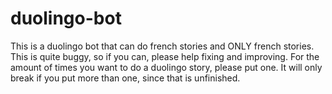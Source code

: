 # duolingo-bot
This is a duolingo bot that can do french stories and ONLY french stories.
This is quite buggy, so if  you can, please help fixing and improving.
For the amount of times you want to do a duolingo story, please put one. It will only break if you put more than one, since that is unfinished.
